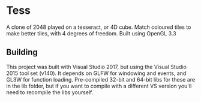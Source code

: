 # Tess

A clone of 2048 played on a tesseract, or 4D cube. Match coloured tiles to make better tiles, with 4 degrees of freedom. 
Built using OpenGL 3.3

## Building
This project was built with Visual Studio 2017, but using the Visual Studio 2015 tool set (v140). It depends on GLFW for windowing and events, and GL3W for function loading. Pre-compiled 32-bit and 64-bit libs for these are in the lib folder, but if you want to compile with a different VS version you'll need to recompile the libs yourself.
